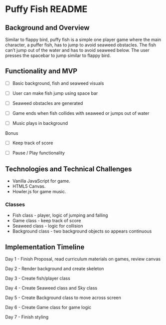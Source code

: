 # Puffy Fish README

## Background and Overview
Similar to flappy bird, puffy fish is a simple one player game where the main character, a puffer fish, has to jump to avoid seaweed obstacles. The fish can’t jump out of the water and has to avoid seaweed below. The user presses the spacebar to jump similar to flappy bird.




## Functionality and MVP

- [ ] Basic background, fish and seaweed visuals
- [ ] User can make fish jump using space bar
- [ ] Seaweed obstacles are generated
- [ ] Game ends when fish collides with seaweed or jumps out of water
- [ ] Music plays in background


Bonus
- [ ] Keep track of score
- [ ] Pause / Play functionality



## Technologies and Technical Challenges
* Vanilla JavaScript for game.
* HTML5 Canvas.
* Howler.js for game music.
### Classes
* Fish class - player, logic of jumping and falling
* Game class - keep track of score
* Seaweed class - logic for collision
* Background class - two background objects so appears continuous


## Implementation Timeline

 Day 1 - Finish Proposal, read curriculum materials on games, review canvas
 
 Day 2 - Render background and create skeleton
 
 Day 3 - Create fish/player class
 
 Day 4 - Create Seaweed class and Sky class
 
 Day 5 - Create Background class to move across screen
 
 Day 6 - Create Game class for game logic
 
 Day 7 - Finish styling

